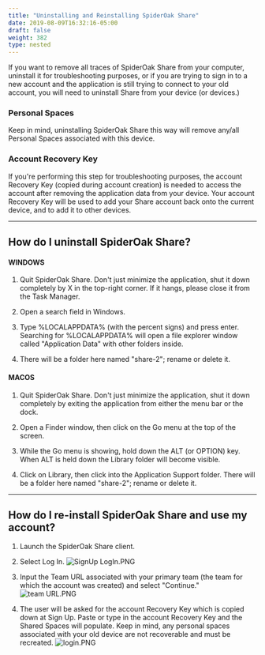 ```yaml
---
title: "Uninstalling and Reinstalling SpiderOak Share"
date: 2019-08-09T16:32:16-05:00
draft: false
weight: 382
type: nested
---
```


If you want to remove all traces of SpiderOak Share from your computer, uninstall it for troubleshooting purposes, or if you are trying to sign in to a new account and the application is still trying to connect to your old account,  you will need to uninstall Share from your device (or devices.)

### Personal Spaces

Keep in mind, uninstalling SpiderOak Share this way will remove any/all Personal Spaces associated with this device.

### Account Recovery Key
If you're performing this step for troubleshooting purposes, the account Recovery Key (copied during account creation) is needed to access the account after removing the application data from your device. Your account Recovery Key will be used to add your Share account back onto the current device, and to add it to other devices.

---

## How do I uninstall SpiderOak Share? 

#### WINDOWS

1. Quit SpiderOak Share. Don't just minimize the application, shut it down completely by X in the top-right corner. If it hangs, please close it from the Task Manager.

2. Open a search field in Windows. 

3. Type %LOCALAPPDATA% (with the percent signs) and press enter. Searching for %LOCALAPPDATA% will open a file explorer window called "Application Data" with other folders inside.

4. There will be a folder here named "share-2"; rename or delete it.

#### MACOS

1. Quit SpiderOak Share. Don't just minimize the application, shut it down completely by exiting the application from either the menu bar or the dock.

2. Open a Finder window, then click on the Go menu at the top of the screen.

3. While the Go menu is showing, hold down the ALT (or OPTION) key. When ALT is held down the Library folder will become visible.

4. Click on Library, then click into the Application Support folder. There will be a folder here named "share-2"; rename or delete it.

---

## How do I re-install SpiderOak Share and use my account? 

1. Launch the SpiderOak Share client.

2. Select Log In.
![SignUp LogIn.PNG](/user/attachments/56e5ef40.PNG)
3. Input the Team URL associated with your primary team (the team for which the account was created) and select "Continue."
![team URL.PNG](/user/attachments/1abd9cde.PNG)
4. The user will be asked for the account Recovery Key which is copied down at Sign Up. Paste or type in the account Recovery Key and the Shared Spaces will populate. Keep in mind, any personal spaces associated with your old device are not recoverable and must be recreated.
![login.PNG](/user/attachments/40243b16.PNG)
